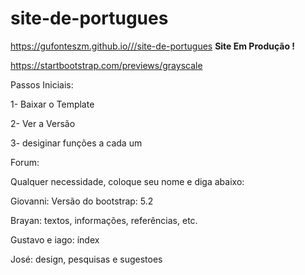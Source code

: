 # site-de-portugues
https://gufonteszm.github.io///site-de-portugues
**Site Em Produção !**

https://startbootstrap.com/previews/grayscale

Passos Iniciais:

1- Baixar o Template

2- Ver a Versão

3- desiginar funções a cada um


Forum:

Qualquer necessidade, coloque seu nome e diga abaixo:

Giovanni: Versão do bootstrap: 5.2

Brayan: textos, informações, referências, etc.

Gustavo e iago: índex

José: design, pesquisas e sugestoes


